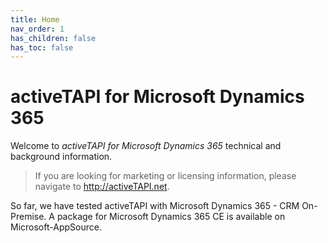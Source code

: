 ```yaml
---
title: Home
nav_order: 1
has_children: false
has_toc: false
---
```


# activeTAPI for Microsoft Dynamics 365

Welcome to *activeTAPI for Microsoft Dynamics 365* technical and background information.

> If you are looking for marketing or licensing information, 
> please navigate to http://activeTAPI.net.

So far, we have tested activeTAPI with Microsoft Dynamics 365 - CRM On-Premise. A package for Microsoft Dynamics 365 CE is available on Microsoft-AppSource.
